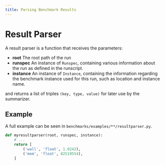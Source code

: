 ```yaml
---
title: Parsing Benchmark Results
---
```


# Result Parser

A result parser is a function that receives the parameters:

- **root**
  The root path of the run
- **runspec**
  An instance of `Runspec`, containing various information about the run as defined in the runscript.
- **instance**
  An instance of `Instance`, containing the information regarding the benchmark instance used for this run, such as location and instance name.

and returns a list of triples `(key, type, value)` for later use by the summarizer.

## Example

A full example can be seen in `benchmarks/examples/**/resultparser.py`.

```python
def myresultparser(root, runspec, instance):
    # ...
    return [
        ('wall', 'float', 1.0242),
        ('mem', 'float', 82519554),
    ]
```
